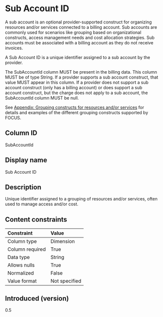 # Sub Account ID

A sub account is an optional provider-supported construct for organizing resources and/or services connected to a billing account. Sub accounts are commonly used for scenarios like grouping based on organizational constructs, access management needs and cost allocation strategies. Sub accounts must be associated with a billing account as they do not receive invoices.

A Sub Account ID is a unique identifier assigned to a sub account by the provider.

The SubAccountId column MUST be present in the billing data. This column MUST be of type String. If a provider supports a sub account construct, that value MUST appear in this column. If a provider does not support a sub account construct (only has a billing account) or does support a sub account construct, but the charge does not apply to a sub account, the SubAccountId column MUST be null.

See [Appendix: Grouping constructs for resources and/or services](#groupingconstructsforresourcesand/orservices) for details and examples of the different grouping constructs supported by FOCUS.

## Column ID

SubAccountId

## Display name

Sub Account ID

## Description

Unique identifier assigned to a grouping of resources and/or services, often used to manage access and/or cost.

## Content constraints

| Constraint      | Value         |
| :-------------- | :------------ |
| Column type     | Dimension     |
| Column required | True          |
| Data type       | String        |
| Allows nulls    | True          |
| Normalized      | False         |
| Value format    | Not specified |

## Introduced (version)

0.5
